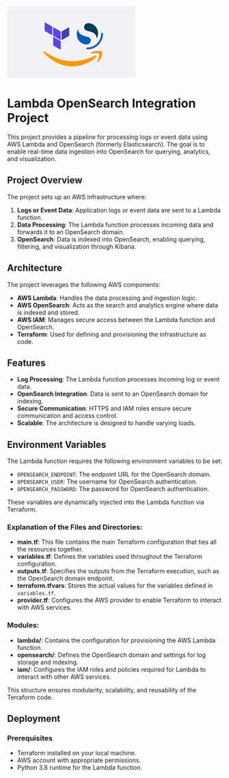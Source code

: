 

  ![Image description](https://github.com/AyaBouagga/Terraform-aws/blob/test/images.png)

# Lambda OpenSearch Integration Project

This project provides a pipeline for processing logs or event data using AWS Lambda and OpenSearch (formerly Elasticsearch). The goal is to enable real-time data ingestion into OpenSearch for querying, analytics, and visualization.

## Project Overview

The project sets up an AWS infrastructure where:

1. **Logs or Event Data**: Application logs or event data are sent to a Lambda function.
2. **Data Processing**: The Lambda function processes incoming data and forwards it to an OpenSearch domain.
3. **OpenSearch**: Data is indexed into OpenSearch, enabling querying, filtering, and visualization through Kibana.

## Architecture

The project leverages the following AWS components:

- **AWS Lambda**: Handles the data processing and ingestion logic.
- **AWS OpenSearch**: Acts as the search and analytics engine where data is indexed and stored.
- **AWS IAM**: Manages secure access between the Lambda function and OpenSearch.
- **Terraform**: Used for defining and provisioning the infrastructure as code.

## Features

- **Log Processing**: The Lambda function processes incoming log or event data.
- **OpenSearch Integration**: Data is sent to an OpenSearch domain for indexing.
- **Secure Communication**: HTTPS and IAM roles ensure secure communication and access control.
- **Scalable**: The architecture is designed to handle varying loads.

## Environment Variables

The Lambda function requires the following environment variables to be set:

- `OPENSEARCH_ENDPOINT`: The endpoint URL for the OpenSearch domain.
- `OPENSEARCH_USER`: The username for OpenSearch authentication.
- `OPENSEARCH_PASSWORD`: The password for OpenSearch authentication.

These variables are dynamically injected into the Lambda function via Terraform.

### Explanation of the Files and Directories:

- **main.tf**: This file contains the main Terraform configuration that ties all the resources together.
- **variables.tf**: Defines the variables used throughout the Terraform configuration.
- **outputs.tf**: Specifies the outputs from the Terraform execution, such as the OpenSearch domain endpoint.
- **terraform.tfvars**: Stores the actual values for the variables defined in `variables.tf`.
- **provider.tf**: Configures the AWS provider to enable Terraform to interact with AWS services.
  
### Modules:
- **lambda/**: Contains the configuration for provisioning the AWS Lambda function.
- **opensearch/**: Defines the OpenSearch domain and settings for log storage and indexing.
- **iam/**: Configures the IAM roles and policies required for Lambda to interact with other AWS services.

This structure ensures modularity, scalability, and reusability of the Terraform code.

## Deployment

### Prerequisites

- Terraform installed on your local machine.
- AWS account with appropriate permissions.
- Python 3.8 runtime for the Lambda function.

